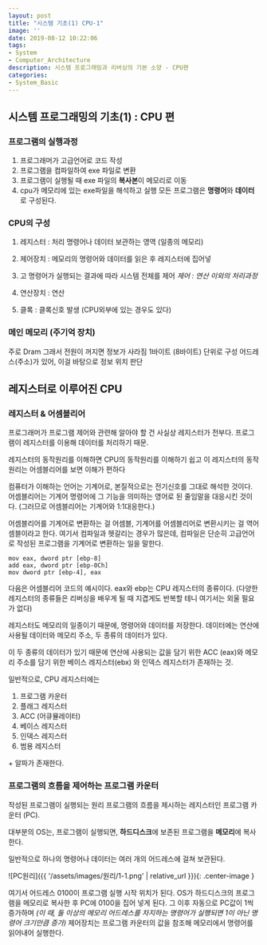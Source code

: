 ```yaml
---
layout: post
title: "시스템 기초(1) CPU-1"
image: ''
date: 2019-08-12 10:22:06
tags: 
- System
- Computer_Architecture
description: 시스템 프로그래밍과 리버싱의 기본 소양 - CPU편
categories:
- System_Basic
---
```


## 시스템 프로그래밍의 기초(1) : CPU 편

### 프로그램의 실행과정
1. 프로그래머가 고급언어로 코드 작성
2. 프로그램을 컴파일하여 exe 파일로 변환
3. 프로그램이 실행될 때 exe 파일의 **복사본**이 메모리로 이동
4. cpu가 메모리에 있는 exe파일을 해석하고 실행
모든 프로그램은 **명령어**와 **데이터**로 구성된다.

### CPU의 구성 
1. 레지스터 : 처리 명령어나 데이터 보관하는 영역 (일종의 메모리)

2. 제어장치 :  메모리의 명령어와 데이터를 읽은 후 레지스터에 집어넣
3. 고 명령어가 실행되는 결과에 따라 시스템 전체를 제어
*제어 : 연산 이외의 처리과정*
4. 연산장치 : 연산

5. 클록 : 클록신호 발생 (CPU외부에 있는 경우도 있다)

### 메인 메모리 (주기억 장치)

주로 Dram
그래서 전원이 꺼지면 정보가 사라짐
1바이트 (8바이트) 단위로 구성
어드레스(주소)가 있어, 이걸 바탕으로 정보 위치 판단

## 레지스터로 이루어진 CPU

### 레지스터 & 어셈블리어

프로그래머가 프로그램 제어와 관련해 알아야 할 건 사실상 레지스터가 전부다. 프로그램이 레지스터를 이용해 데이터를 처리하기 때문.

레지스터의 동작원리를 이해하면 CPU의 동작원리를 이해하기 쉽고
이 레지스터의 동작원리는 어셈블리어를 보면 이해가 편하다

컴퓨터가 이해하는 언어는 기계어로, 본질적으로는 전기신호를 그대로 해석한 것이다. 어셈블리어는 기계어 명령어에 그 기능을 의미하는 영어로 된 줄임말을 대응시킨 것이다. (그러므로 어셈블리어는 기계어와 1:1대응한다.)

어셈블리어를 기계어로 변환하는 걸 어셈블,
기계어를 어셈블리어로 변환시키는 걸 역어셈블이라고 한다.
여기서 컴파일과 헷갈리는 경우가 많은데, 
컴파일은 단순히 고급언어로 작성된 프로그램을 기계어로 변환하는 일을 말한다.

    mov eax, dword ptr [ebp-8]
    add eax, dword ptr [ebp-0Ch]
    mov dword ptr [ebp-4], eax

다음은 어셈블리어 코드의 예시이다.
eax와 ebp는 CPU 레지스터의 종류이다. (다양한 레지스터의 종류들은 리버싱을 배우게 될 때 지겹게도 반복할 테니 여기서는 외울 필요가 없다)

레지스터도 메모리의 일종이기 때문에, 명령어와 데이터를 저장한다. 데이터에는 연산에 사용될 데이터와 메모리 주소, 두 종류의 데이터가 있다.

이 두 종류의 데이터가 있기 때문에 연산에 사용되는 값을 담기 위한 ACC (eax)와 메모리 주소를 담기 위한 베이스 레지스터(ebx) 와 인덱스 레지스터가 존재하는 것.

일반적으로, CPU 레지스터에는 
1. 프로그램 카운터 
2. 플래그 레지스터 
3. ACC (어큐뮬레이터) 
4. 베이스 레지스터 
5. 인덱스 레지스터 
6. 범용 레지스터 

\+ 알파가 존재한다.

### 프로그램의 흐름을 제어하는 프로그램 카운터

작성된 프로그램이 실행되는 원리
프로그램의 흐름을 제시하는 레지스터인 프로그램 카운터 (PC).

대부분의 OS는, 프로그램이 실행되면, **하드디스크**에 보존된 프로그램을 **메모리**에 복사한다.

일반적으로 하나의 명령어나 데이터는 여러 개의 어드레스에 걸쳐 보관된다.

![PC원리]({{ '/assets/images/원리/1-1.png' | relative_url }}){: .center-image }

여기서 어드레스 0100이 프로그램 실행 시작 위치가 된다.
OS가 하드디스크의 프로그램을 메모리로 복사한 후 PC에 0100을 집어 넣게 된다. 그 이후 자동으로 PC값이 1씩 증가하며 
*(이 때, 둘 이상의 메모리 어드레스를 차지하는 명령어가 실행되면 1이 아닌 명령어 크기만큼 증가)* 
제어장치는 프로그램 카운터의 값을 참조해 메모리에서 명령어를 읽어내어 실행한다.